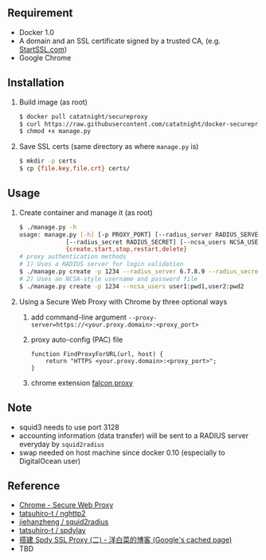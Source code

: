 ## Requirement
+ Docker 1.0
+ A domain and an SSL certificate signed by a trusted CA, (e.g. [StartSSL.com](https://www.startssl.com))
+ Google Chrome

## Installation
1. Build image (as root)

	```bash
	$ docker pull catatnight/secureproxy
	$ curl https://raw.githubusercontent.com/catatnight/docker-secureproxy/master/manage.py -o manage.py
	$ chmod +x manage.py
	```

2. Save SSL certs (same directory as where ```manage.py``` is)

	```bash
	$ mkdir -p certs
	$ cp {file.key,file.crt} certs/
	```

## Usage
1. Create container and manage it (as root)

	```bash
	$ ./manage.py -h
	usage: manage.py [-h] [-p PROXY_PORT] [--radius_server RADIUS_SERVER]
				 [--radius_secret RADIUS_SECRET] [--ncsa_users NCSA_USERS]
				 {create,start,stop,restart,delete}
	# proxy authentication methods
	# 1) Uses a RADIUS server for login validation
	$ ./manage.py create -p 1234 --radius_server 6.7.8.9 --radius_secret radpass
	# 2) Uses an NCSA-style username and password file
	$ ./manage.py create -p 1234 --ncsa_users user1:pwd1,user2:pwd2
	```

2. Using a Secure Web Proxy with Chrome by three optional ways
	1. add command-line argument ```--proxy-server=https://<your.proxy.domain>:<proxy_port>```
	2. proxy auto-config (PAC) file

		```
		function FindProxyForURL(url, host) {
			return "HTTPS <your.proxy.domain>:<proxy_port>";
		}
		```
	3. chrome extension [falcon proxy](https://chrome.google.com/webstore/detail/falcon-proxy/gchhimlnjdafdlkojbffdkogjhhkdepf)


## Note
+ squid3 needs to use port 3128
+ accounting information (data transfer) will be sent to a RADIUS server everyday by ```squid2radius```
+ swap needed on host machine since docker 0.10 (especially to DigitalOcean user)

## Reference
+ [Chrome - Secure Web Proxy](http://www.chromium.org/developers/design-documents/secure-web-proxy)
+ [tatsuhiro-t / nghttp2](https://github.com/tatsuhiro-t/nghttp2)
+ [jiehanzheng / squid2radius](https://github.com/jiehanzheng/squid2radius)
+ [tatsuhiro-t / spdylay](https://github.com/tatsuhiro-t/spdylay)
+ [搭建 Spdy SSL Proxy (二) - 洋白菜的博客 (Google's cached page)](http://webcache.googleusercontent.com/search?q=cache:yuB91alsIp4J:blog.chaiyalin.com/2013/07/spdy-ssl-proxy-2.html+&cd=1&hl=zh-CN&ct=clnk&gl=us)
+ TBD

